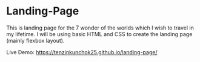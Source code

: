 # Landing-Page

This is landing page for the 7 wonder of the worlds which I wish to travel in my lifetime.
I will be using basic HTML and CSS to create the landing page (mainly flexbox layout).

Live Demo:
https://tenzinkunchok25.github.io/landing-page/
